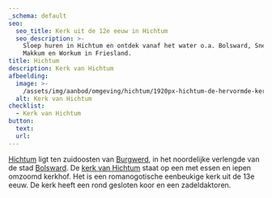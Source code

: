 ```yaml
---
_schema: default
seo:
  seo_title: Kerk uit de 12e eeuw in Hichtum
  seo_description: >-
    Sloep huren in Hichtum en ontdek vanaf het water o.a. Bolsward, Sneek,
    Makkum en Workum in Friesland.
title: Hichtum
description: Kerk van Hichtum
afbeelding:
  image: >-
    /assets/img/aanbod/omgeving/hichtum/1920px-hichtum-de-hervormde-kerk-rm39349-foto10-2017-06-18-12-51.jpg
  alt: Kerk van Hichtum
checklist:
  - Kerk van Hichtum
button:
  text:
  url:
---
```


<a target="_blank" rel="noopener" href="https://nl.wikipedia.org/wiki/Hichtum">Hichtum</a> ligt ten zuidoosten van&nbsp;<a target="_blank" rel="noopener" href="https://nl.wikipedia.org/wiki/Burgwerd">Burgwerd</a>, in het noordelijke verlengde van de stad&nbsp;<a target="_blank" rel="noopener" href="https://nl.wikipedia.org/wiki/Bolsward">Bolsward</a>. De&nbsp;<a target="_blank" rel="noopener" href="https://www.pgbhh.nl/kerken/hichtum/geschiedenis-hichtum">kerk van Hichtum</a>&nbsp;staat op een met essen en iepen omzoomd kerkhof. Het is een romanogotische eenbeukige kerk uit de 13e eeuw. De kerk heeft een rond gesloten koor en een zadeldaktoren.&nbsp;
